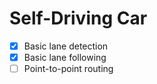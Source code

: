 # Self-Driving Car

- [x] Basic lane detection
- [x] Basic lane following
- [ ] Point-to-point routing
